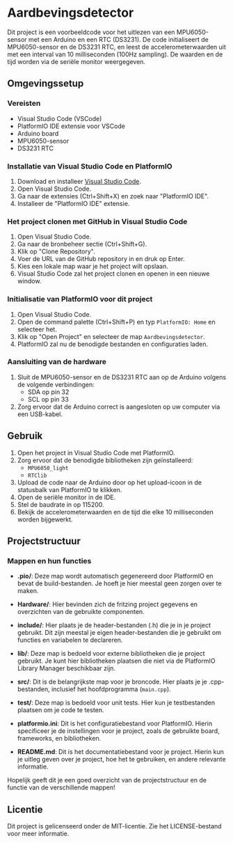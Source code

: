 # Aardbevingsdetector

Dit project is een voorbeeldcode voor het uitlezen van een MPU6050-sensor met een Arduino en een RTC (DS3231). De code initialiseert de MPU6050-sensor en de DS3231 RTC, en leest de accelerometerwaarden uit met een interval van 10 milliseconden (100Hz sampling). De waarden en de tijd worden via de seriële monitor weergegeven.

## Omgevingssetup

### Vereisten

- Visual Studio Code (VSCode)
- PlatformIO IDE extensie voor VSCode
- Arduino board
- MPU6050-sensor
- DS3231 RTC

### Installatie van Visual Studio Code en PlatformIO

1. Download en installeer [Visual Studio Code](https://code.visualstudio.com/).
2. Open Visual Studio Code.
3. Ga naar de extensies (Ctrl+Shift+X) en zoek naar "PlatformIO IDE".
4. Installeer de "PlatformIO IDE" extensie.

### Het project clonen met GitHub in Visual Studio Code

1. Open Visual Studio Code.
2. Ga naar de bronbeheer sectie (Ctrl+Shift+G).
3. Klik op "Clone Repository".
4. Voer de URL van de GitHub repository in en druk op Enter.
5. Kies een lokale map waar je het project wilt opslaan.
6. Visual Studio Code zal het project clonen en openen in een nieuwe window.

### Initialisatie van PlatformIO voor dit project

1. Open Visual Studio Code.
2. Open de command palette (Ctrl+Shift+P) en typ `PlatformIO: Home` en selecteer het.
3. Klik op "Open Project" en selecteer de map `Aardbevingsdetector`.
4. PlatformIO zal nu de benodigde bestanden en configuraties laden.

### Aansluiting van de hardware

1. Sluit de MPU6050-sensor en de DS3231 RTC aan op de Arduino volgens de volgende verbindingen:
   - SDA op pin 32
   - SCL op pin 33
2. Zorg ervoor dat de Arduino correct is aangesloten op uw computer via een USB-kabel.

## Gebruik

1. Open het project in Visual Studio Code met PlatformIO.
2. Zorg ervoor dat de benodigde bibliotheken zijn geïnstalleerd:
   - `MPU6050_light`
   - `RTClib`
3. Upload de code naar de Arduino door op het upload-icoon in de statusbalk van PlatformIO te klikken.
4. Open de seriële monitor in de IDE.
5. Stel de baudrate in op 115200.
6. Bekijk de accelerometerwaarden en de tijd die elke 10 milliseconden worden bijgewerkt.

## Projectstructuur

### Mappen en hun functies

- **.pio/**: Deze map wordt automatisch gegenereerd door PlatformIO en bevat de build-bestanden. Je hoeft je hier meestal geen zorgen over te maken.

- **Hardware/**: Hier bevinden zich de fritzing project gegevens en overzichten van de gebruikte componenten.

- **include/**: Hier plaats je de header-bestanden (.h) die je in je project gebruikt. Dit zijn meestal je eigen header-bestanden die je gebruikt om functies en variabelen te declareren.

- **lib/**: Deze map is bedoeld voor externe bibliotheken die je project gebruikt. Je kunt hier bibliotheken plaatsen die niet via de PlatformIO Library Manager beschikbaar zijn.

- **src/**: Dit is de belangrijkste map voor je broncode. Hier plaats je je .cpp-bestanden, inclusief het hoofdprogramma (`main.cpp`).

- **test/**: Deze map is bedoeld voor unit tests. Hier kun je testbestanden plaatsen om je code te testen.

- **platformio.ini**: Dit is het configuratiebestand voor PlatformIO. Hierin specificeer je de instellingen voor je project, zoals de gebruikte board, frameworks, en bibliotheken.

- **README.md**: Dit is het documentatiebestand voor je project. Hierin kun je uitleg geven over je project, hoe het te gebruiken, en andere relevante informatie.

Hopelijk geeft dit je een goed overzicht van de projectstructuur en de functie van de verschillende mappen!

## Licentie

Dit project is gelicenseerd onder de MIT-licentie. Zie het LICENSE-bestand voor meer informatie.